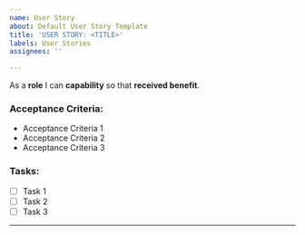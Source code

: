 ```yaml
---
name: User Story
about: Default User Story Template
title: 'USER STORY: <TITLE>'
labels: User Stories
assignees: ''

---
```


As a **role** I can **capability** so that **received benefit**.

### Acceptance Criteria: 

* Acceptance Criteria 1
* Acceptance Criteria 2
* Acceptance Criteria 3

### Tasks:

- [ ] Task 1
- [ ] Task 2
- [ ] Task 3
---
